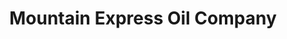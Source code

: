 ---
title: "Mountain Express Oil Company"
url: /ellijay/mountain-express-oil-company/
shop: Lebensmittel
---